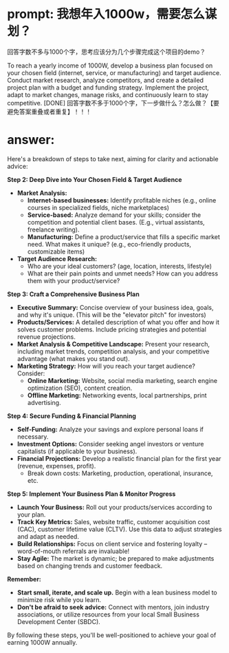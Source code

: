 # prompt: 我想年入1000w，需要怎么谋划？
回答字数不多与1000个字，思考应该分为几个步骤完成这个项目的demo？

To reach a yearly income of 1000W, develop a business plan focused on your chosen field (internet, service, or manufacturing) and target audience. Conduct market research, analyze competitors, and create a detailed project plan with a budget and funding strategy. Implement the project, adapt to market changes, manage risks, and continuously learn to stay competitive. 
[DONE]
回答字数不多于1000个字，下一步做什么？怎么做？【要避免答案重叠或者重复】！！！

# answer: 
 Here's a breakdown of steps to take next, aiming for clarity and actionable advice:

**Step 2: Deep Dive into Your Chosen Field & Target Audience**

* **Market Analysis:**
    * **Internet-based businesses:**  Identify profitable niches (e.g., online courses in specialized fields, niche marketplaces)
    * **Service-based:** Analyze demand for your skills; consider the competition and potential client bases.  (E.g., virtual assistants, freelance writing). 
    * **Manufacturing:** Define a product/service that fills a specific market need.  What makes it unique? (e.g., eco-friendly products, customizable items)
* **Target Audience Research:**
    * Who are your ideal customers? (age, location, interests, lifestyle)
    * What are their pain points and unmet needs? How can you address them with your product/service? 

**Step 3: Craft a Comprehensive Business Plan**

* **Executive Summary:**  Concise overview of your business idea, goals, and why it's unique. (This will be the "elevator pitch" for investors)
* **Products/Services:** A detailed description of what you offer and how it solves customer problems. Include pricing strategies and potential revenue projections. 
* **Market Analysis & Competitive Landscape:**  Present your research, including market trends, competition analysis, and your competitive advantage (what makes you stand out).
* **Marketing Strategy:** How will you reach your target audience? Consider:
    * **Online Marketing:** Website, social media marketing, search engine optimization (SEO), content creation. 
    * **Offline Marketing:** Networking events, local partnerships, print advertising. 

**Step 4: Secure Funding & Financial Planning**

* **Self-Funding:**  Analyze your savings and explore personal loans if necessary.
* **Investment Options:**  Consider seeking angel investors or venture capitalists (if applicable to your business).
* **Financial Projections:** Develop a realistic financial plan for the first year (revenue, expenses, profit). 
    * Break down costs: Marketing, production, operational, insurance, etc.

**Step 5: Implement Your Business Plan & Monitor Progress** 

* **Launch Your Business:**  Roll out your products/services according to your plan. 
* **Track Key Metrics:** Sales, website traffic, customer acquisition cost (CAC), customer lifetime value (CLTV). Use this data to adjust strategies and adapt as needed. 
* **Build Relationships:** Focus on client service and fostering loyalty – word-of-mouth referrals are invaluable!
* **Stay Agile:** The market is dynamic; be prepared to make adjustments based on changing trends and customer feedback.


**Remember:**

* **Start small, iterate, and scale up.**  Begin with a lean business model to minimize risk while you learn. 
* **Don't be afraid to seek advice:** Connect with mentors, join industry associations, or utilize resources from your local Small Business Development Center (SBDC).


By following these steps, you'll be well-positioned to achieve your goal of earning 1000W annually.

